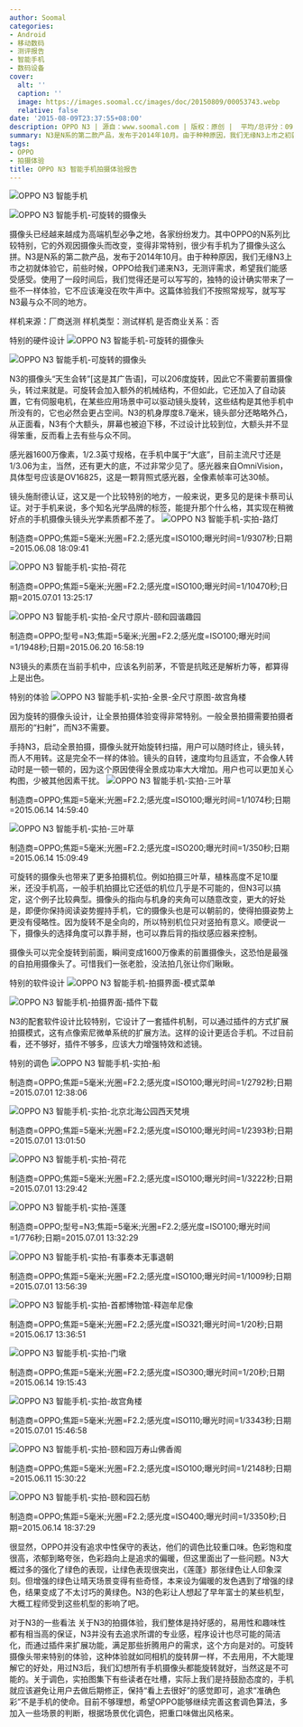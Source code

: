 ```yaml
---
author: Soomal
categories:
- Android
- 移动数码
- 测评报告
- 智能手机
- 数码设备
cover:
  alt: ''
  caption: ''
  image: https://images.soomal.cc/images/doc/20150809/00053743.webp
  relative: false
date: '2015-08-09T23:37:55+08:00'
description: OPPO N3 | 源自：www.soomal.com | 版权：原创 |  平均/总评分：09.05/181
summary: N3是N系的第二款产品，发布于2014年10月。由于种种原因，我们无缘N3上市之初就体验它，前些时候，OPPO给我们递来N3，无测评需求，希望我们能感受感受。使用了一段时间后，我们觉得还是可以写写的，独特的设计确实带来了一些不一样体验
tags:
- OPPO
- 拍摄体验
title: OPPO N3 智能手机拍摄体验报告
---
```


![OPPO N3 智能手机](https://images.soomal.cc/images/doc/20150717/00053187_01.webp)



![OPPO N3 智能手机-可旋转的摄像头](https://images.soomal.cc/images/doc/20150717/00053195_01.webp)



摄像头已经越来越成为高端机型必争之地，各家纷纷发力。其中OPPO的N系列比较特别，它的外观因摄像头而改变，变得非常特别，很少有手机为了摄像头这么拼。N3是N系的第二款产品，发布于2014年10月。由于种种原因，我们无缘N3上市之初就体验它，前些时候，OPPO给我们递来N3，无测评需求，希望我们能感受感受。使用了一段时间后，我们觉得还是可以写写的，独特的设计确实带来了一些不一样体验，它不应该淹没在吹牛声中。这篇体验我们不按照常规写，就写写N3最与众不同的地方。


样机来源：厂商送测
样机类型：测试样机
是否商业关系：否

特别的硬件设计
![OPPO N3 智能手机-可旋转的摄像头](https://images.soomal.cc/images/doc/20150717/00053193_01.webp)




![OPPO N3 智能手机-可旋转的摄像头](https://images.soomal.cc/images/doc/20150717/00053194_01.webp)




N3的摄像头“天生会转”[这是其广告语]，可以206度旋转，因此它不需要前置摄像头，转过来就是。可旋转会加入额外的机械结构，不但如此，它还加入了自动装置，它有伺服电机，在某些应用场景中可以驱动镜头旋转，这些结构是其他手机中所没有的，它也必然会更占空间。N3的机身厚度8.7毫米，镜头部分还略略外凸，从正面看，N3有个大额头，屏幕也被迫下移，不过设计比较到位，大额头并不显得笨重，反而看上去有些与众不同。

感光器1600万像素，1/2.3英寸规格，在手机中属于“大底”，目前主流尺寸还是1/3.06为主，当然，还有更大的底，不过非常少见了。感光器来自OmniVision，具体型号应该是OV16825，这是一颗背照式感光器，全像素帧率可达30帧。

镜头施耐德认证，这又是一个比较特别的地方，一般来说，更多见的是徕卡蔡司认证。对于手机来说，多个知名光学品牌的标签，能提升那个什么格，其实现在稍微好点的手机摄像头镜头光学素质都不差了。
![OPPO N3 智能手机-实拍-路灯](https://images.soomal.cc/images/doc/20150809/00053737_01.webp)

制造商=OPPO;焦距=5毫米;光圈=F2.2;感光度=ISO100;曝光时间=1/9307秒;日期=2015.06.08 18:09:41


![OPPO N3 智能手机-实拍-荷花](https://images.soomal.cc/images/doc/20150809/00053738_01.webp)

制造商=OPPO;焦距=5毫米;光圈=F2.2;感光度=ISO100;曝光时间=1/10470秒;日期=2015.07.01 13:25:17


![OPPO N3 智能手机-实拍-全尺寸原片-颐和园谐趣园](https://images.soomal.cc/images/doc/20150809/00053739.webp)

制造商=OPPO;型号=N3;焦距=5毫米;光圈=F2.2;感光度=ISO100;曝光时间=1/1948秒;日期=2015.06.20 16:58:19


N3镜头的素质在当前手机中，应该名列前茅，不管是抗眩还是解析力等，都算得上是出色。

特别的体验
![OPPO N3 智能手机-实拍-全景-全尺寸原图-故宫角楼](https://images.soomal.cc/images/doc/20150728/00053463.webp)




因为旋转的摄像头设计，让全景拍摄体验变得非常特别。一般全景拍摄需要拍摄者扇形的“扫射”，而N3不需要。

手持N3，启动全景拍摄，摄像头就开始旋转扫描，用户可以随时终止，镜头转，而人不用转。这是完全不一样的体验。镜头的自转，速度均匀且适宜，不会像人转动时是一顿一顿的，因为这个原因使得全景成功率大大增加。用户也可以更加关心构图，少被其他因素干扰。
![OPPO N3 智能手机-实拍-三叶草](https://images.soomal.cc/images/doc/20150728/00053473_01.webp)

制造商=OPPO;焦距=5毫米;光圈=F2.2;感光度=ISO100;曝光时间=1/1074秒;日期=2015.06.14 14:59:40


![OPPO N3 智能手机-实拍-三叶草](https://images.soomal.cc/images/doc/20150809/00053740_01.webp)

制造商=OPPO;焦距=5毫米;光圈=F2.2;感光度=ISO200;曝光时间=1/350秒;日期=2015.06.14 15:09:49


可旋转的摄像头也带来了更多拍摄机位。例如拍摄三叶草，植株高度不足10厘米，还没手机高，一般手机拍摄比它还低的机位几乎是不可能的，但N3可以搞定，这个例子比较典型。摄像头的指向与机身的夹角可以随意改变，更大的好处是，即便你保持阅读姿势握持手机，它的摄像头也是可以朝前的，使得拍摄姿势上更没有侵略性。因为旋转不是全向的，所以特别机位只对竖拍有意义。顺便说一下，摄像头的选择角度可以靠手掰，也可以靠后背的指纹感应器来控制。

摄像头可以完全旋转到前面，瞬间变成1600万像素的前置摄像头，这恐怕是最强的自拍用摄像头了。可惜我们一张老脸，没法拍几张让你们瞅瞅。

特别的软件设计
![OPPO N3 智能手机-拍摄界面-模式菜单](https://images.soomal.cc/images/doc/20150809/00053741_01.webp)




![OPPO N3 智能手机-拍摄界面-插件下载](https://images.soomal.cc/images/doc/20150809/00053742_01.webp)




N3的配套软件设计比较特别，它设计了一套插件机制，可以通过插件的方式扩展拍摄模式，这有点像索尼微单系统的扩展方法。这样的设计更适合手机。不过目前看，还不够好，插件不够多，应该大力增强特效和滤镜。

特别的调色
![OPPO N3 智能手机-实拍-船](https://images.soomal.cc/images/doc/20150728/00053494_01.webp)

制造商=OPPO;焦距=5毫米;光圈=F2.2;感光度=ISO100;曝光时间=1/2792秒;日期=2015.07.01 12:38:06


![OPPO N3 智能手机-实拍-北京北海公园西天梵境](https://images.soomal.cc/images/doc/20150728/00053495_01.webp)

制造商=OPPO;焦距=5毫米;光圈=F2.2;感光度=ISO100;曝光时间=1/2393秒;日期=2015.07.01 13:01:50


![OPPO N3 智能手机-实拍-荷花](https://images.soomal.cc/images/doc/20150728/00053499_01.webp)

制造商=OPPO;焦距=5毫米;光圈=F2.2;感光度=ISO100;曝光时间=1/3222秒;日期=2015.07.01 13:29:42


![OPPO N3 智能手机-实拍-莲蓬](https://images.soomal.cc/images/doc/20150728/00053501_01.webp)

制造商=OPPO;型号=N3;焦距=5毫米;光圈=F2.2;感光度=ISO100;曝光时间=1/776秒;日期=2015.07.01 13:32:29


![OPPO N3 智能手机-实拍-有事奏本无事退朝](https://images.soomal.cc/images/doc/20150728/00053502_01.webp)

制造商=OPPO;焦距=5毫米;光圈=F2.2;感光度=ISO100;曝光时间=1/1009秒;日期=2015.07.01 13:56:39


![OPPO N3 智能手机-实拍-首都博物馆-释迦牟尼像](https://images.soomal.cc/images/doc/20150728/00053479_01.webp)

制造商=OPPO;焦距=5毫米;光圈=F2.2;感光度=ISO321;曝光时间=1/20秒;日期=2015.06.17 13:36:51


![OPPO N3 智能手机-实拍-门墩](https://images.soomal.cc/images/doc/20150728/00053476_01.webp)

制造商=OPPO;焦距=5毫米;光圈=F2.2;感光度=ISO300;曝光时间=1/20秒;日期=2015.06.14 19:15:43


![OPPO N3 智能手机-实拍-故宫角楼](https://images.soomal.cc/images/doc/20150728/00053503_01.webp)

制造商=OPPO;焦距=5毫米;光圈=F2.2;感光度=ISO110;曝光时间=1/3343秒;日期=2015.07.01 15:46:58


![OPPO N3 智能手机-实拍-颐和园万寿山佛香阁](https://images.soomal.cc/images/doc/20150728/00053472_01.webp)

制造商=OPPO;焦距=5毫米;光圈=F2.2;感光度=ISO100;曝光时间=1/2148秒;日期=2015.06.11 15:30:22


![OPPO N3 智能手机-实拍-颐和园石舫](https://images.soomal.cc/images/doc/20150728/00053475_01.webp)

制造商=OPPO;焦距=5毫米;光圈=F2.2;感光度=ISO400;曝光时间=1/3350秒;日期=2015.06.14 18:37:29


很显然，OPPO并没有追求中性保守的表达，他们的调色比较重口味。色彩饱和度很高，浓郁到略夸张，色彩趋向上是追求的偏暖，但这里面出了一些问题。N3大概过多的强化了绿色的表现，让绿色表现很突出，《莲蓬》那张绿色让人印象深刻。但增强的绿色让晴天场景变得有些奇怪，本来设为偏暖的发色遇到了增强的绿色，结果变成了不太讨巧的黄绿色。N3的色彩让人想起了早年富士的某些机型，大概工程师受到这些机型的影响了吧。

对于N3的一些看法
关于N3的拍摄体验，我们整体是持好感的，易用性和趣味性都有相当高的保证，N3并没有去追求所谓的专业感，程序设计也尽可能的简洁化，而通过插件来扩展功能，满足那些折腾用户的需求，这个方向是对的。可旋转摄像头带来特别的体验，这种体验就如同相机的旋转屏一样，不去用用，不大能理解它的好处，用过N3后，我们幻想所有手机摄像头都能旋转就好，当然这是不可能的。关于调色，实拍图集下有些读者在吐槽，实际上我们是持鼓励态度的，手机就应该避免让用户去做后期修正，保持“看上去很好”的感觉即可，追求“准确色彩”不是手机的使命。目前不够理想，希望OPPO能够继续完善这套调色算法，多加入一些场景的判断，根据场景优化调色，把重口味做出风格来。